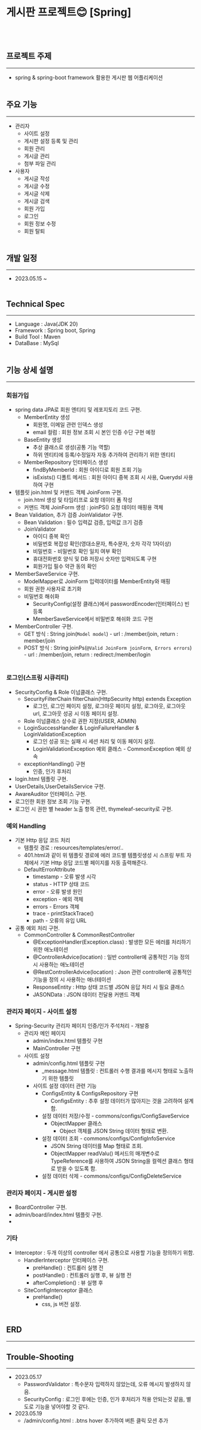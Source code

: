# 게시판 프로젝트😊 [Spring]
<br><br>

## 프로젝트 주제
* * *
- spring & spring-boot framework 활용한 게시판 웹 어플리케이션
<br><br>

## 주요 기능
* * *
- 관리자
    - 사이트 설정
	- 게시판 설정 등록 및 관리
	- 회원 관리
	- 게시글 관리
	- 첨부 파일 관리
- 사용자
	- 게시글 작성
	- 게시글 수정
	- 게시글 삭제
	- 게시글 검색
	- 회원 가입
	- 로그인
	- 회원 정보 수정
	- 회원 탈퇴
<br><br>

## 개발 일정
* * *
- 2023.05.15 ~
<br><br>

## Technical Spec
* * *
- Language : Java(JDK 20)
- Framework : Spring boot, Spring
- Build Tool : Maven
- DataBase : MySql
<br><br>

## 기능 상세 설명
* * *
### 회원가입
- spring data JPA로 회원 엔티티 및 레포지토리 코드 구현.
  * MemberEntity 생성
    - 회원명, 이메일 관련 인덱스 생성
    - email 컬럼 : 회원 정보 조회 시 본인 인증 수단 구현 예정
  * BaseEntity 생성
    - 추상 클래스로 생성(공통 기능 역할)
    - 하위 엔티티에 등록/수정일자 자동 추가하여 관리하기 위한 엔티티
  * MemberRepository 인터페이스 생성
    - findByMemberId : 회원 아이디로 회원 조회 기능
    - isExists() 디폴트 메서드 : 회원 아이디 중복 조회 시 사용, Querydsl 사용하여 구현
- 템플릿 join.html 및 커맨드 객체 JoinForm 구현.
  * join.html 생성 및 타임리프로 요청 데이터 폼 작성
  * 커맨드 객체 JoinForm 생성 : joinPS() 요청 데이터 매핑용 객체
- Bean Validation, 추가 검증 JoinValidator 구현.
  * Bean Validation : 필수 입력값 검증, 입력값 크기 검증
  * JoinValidator 
    - 아이디 중복 확인
    - 비밀번호 복잡성 확인(영대소문자, 특수문자, 숫자 각각 1자이상)
    - 비밀번호 - 비밀번호 확인 일치 여부 확인
    - 휴대전화번호 양식 및 DB 저장시 숫자만 입력되도록 구현
    - 회원가입 필수 약관 동의 확인
- MemberSaveService 구현.
  * ModelMapper로 JoinForm 입력데이터를 MemberEntity와 매핑
  * 회원 권한 사용자로 초기화
  * 비밀번호 해쉬화
    - SecurityConfig(설정 클래스)에서 passwordEncoder(인터페이스) 빈 등록
    - MemberSaveService에서 비밀번호 해쉬화 코드 구현
- MemberController 구현. 
  * GET 방식 : String join(`Model model`) - url : /member/join, return : member/join
  * POST 방식 : String joinPs(`@Valid JoinForm joinForm`,` Errors errors`) - url : /member/join, return : redirect:/member/login
<br><br>

### 로그인(스프링 시큐리티)
- SecurityConfig & Role 이넘클래스 구현.
  * SecurityFilterChain filterChain(HttpSecurity http) extends Exception
    - 로그인, 로그인 페이지 설정, 로그아웃 페이지 설정, 로그아웃, 로그아웃 url, 로그아웃 성공 시 이동 페이지 설정.
  * Role 이넘클래스 상수로 권한 지정(USER, ADMIN)
  * LoginSuccessHandler & LoginFailureHandler & LoginValidationException
    - 로그인 성공 또는 실패 시 세션 처리 및 이동 페이지 설정.
    - LoginValidationException 예외 클래스 - CommonException 예외 상속
  * exceptionHandling() 구현
    - 인증, 인가 후처리
- login.html 템플릿 구현.
- UserDetails,UserDetailsService 구현.
- AwareAuditor 인터페이스 구현.
- 로그인한 회원 정보 조회 기능 구현.
- 로그인 시 권한 별 header 노출 항목 관련, thymeleaf-security로 구현.

### 예외 Handling
- 기본 Http 응답 코드 처리
  * 템플릿 경로 : resources/templates/error/..
  * 401.html과 같이 위 템플릿 경로에 에러 코드별 템플릿생성 시 스프링 부트 자체에서 기본 Http 응답 코드별 페이지를 자동 출력해준다.
  * DefaultErrorAttribute
    - timestamp - 오류 발생 시각
    - status - HTTP 상태 코드
    - error - 오류 발생 원인
    - exception - 예외 객체
    - errors - Errors 객체
    - trace - printStackTrace()
    - path - 오류의 유입 URL
- 공통 예외 처리 구현.
  - CommonController & CommonRestController 
    * @ExceptionHandler(Exception.class) : 발생한 모든 에러를 처리하기 위한 애노테이션
    * @ControllerAdvice(location) : 일반 controller에 공통적인 기능 정의 시 사용하는 애노테이션
    * @RestControllerAdvice(location) : Json 관련 controller에 공통적인 기능을 정의 시 사용하는 애너테이션 
    * ResponseEntity : Http 상태 코드별 JSON 응답 처리 시 필요 클래스
    * JASONData<T> : JSON 데이터 전달용 커맨드 객체

### 관리자 페이지 - 사이트 설정
- Spring-Security 관리자 페이지 인증/인가 주석처리 - 개발중
  * 관리자 메인 페이지
    - admin/index.html 템플릿 구현
    - MainController 구현
  * 사이트 설정
    - admin/config.html 템플릿 구현
      * _message.html 템플릿 : 컨트롤러 수행 결과를 메시지 형태로 노출하기 위한 템플릿
    - 사이트 설정 데이터 관련 기능
      * ConfigsEntity & ConfigsRepository 구현
        - ConfigsEntity : 추후 설정 데이터가 많아지는 것을 고려하여 설계함. 
      * 설정 데이터 저장/수정 - commons/configs/ConfigSaveService
        - ObjectMapper 클래스
          * Object 객체를 JSON String 데이터 형태로 변환. 
      * 설정 데이터 조회 - commons/configs/ConfigInfoService
        - JSON String 데이터를 Map 형태로 조회.
        - ObjectMapper readValu() 메서드의 매개변수로 TypeReference를 사용하여 JSON String을 컬렉션 클래스 형태로 받을 수 있도록 함.
      * 설정 데이터 삭제 - commons/configs/ConfigDeleteService

### 관리자 페이지 - 게시판 설정
- BoardController 구현.
- admin/board/index.html 템플릿 구현.
- 

### 기타
- Interceptor : 두개 이상의 controller 에서 공통으로 사용할 기능을 정의하기 위함.
  * HandlerInterceptor 인터페이스 구현.
    - preHandle() : 컨트롤러 실행 전
    - postHandle() : 컨트롤러 실행 후, 뷰 실행 전
    - afterCompletion() : 뷰 실행 후
  * SiteConfigInterceptor 클래스
    - preHandle()
        * css, js 버전 설정.
<br><br>

## ERD
* * *

## Trouble-Shooting
* * *
- 2023.05.17
  - PasswordValidator : 특수문자 입력하지 않았는데, 오류 메시지 발생하지 않음.
  - SecurityConfig : 로그인 후에는 인증, 인가 후처리가 적용 안되는것 같음, 별도로 기능을 넣어야할 것 같다.
- 2023.05.19
  - /admin/config.html : .btns hover 추가하여 버튼 클릭 모션 추가 